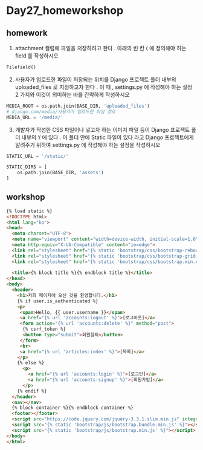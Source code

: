 # Day27_homeworkshop

## homework

1. attachment 컬럼에 파일을 저장하려고 한다 . 아래의 빈 칸 ( 에 정의해야 하는 field 를
   작성하시오

```python
Filefield()
```

2. 사용자가 업로드한 파일이 저장되는 위치를 Django 프로젝트 폴더 내부의
   uploaded_files 로 지정하고자 한다 . 이 때 , settings.py 에 작성해야 하는 설정 2 가지와
   이것이 의미하는 바를 간략하게 작성하시오

```python
MEDIA_ROOT = os.path.join(BASE_DIR, 'uploaded_files')
# django.com/media/사용자가 업로드한 파일 경로
MEDIA_URL = '/media/'
```

3. 개발자가 작성한 CSS 파일이나 넣고자 하는 이미지 파일 등이 Django 프로젝트 폴더
   내부의 ‘/ 에 있다 . 이 폴더 안에 Static 파일이 있다 라고 Django 프로젝트에게
   알려주기 위하여 settings.py 에 작성해야 하는 설정을 작성하시오

```python
STATIC_URL = '/static/'

STATIC_DIRS = [
    os.path.join(BASE_DIR, 'assets')
]
```

## workshop

```html
{% load static %}
<!DOCTYPE html>
<html lang="ko">
<head>
  <meta charset="UTF-8">
  <meta name="viewport" content="width=device-width, initial-scale=1.0">
  <meta http-equiv="X-UA-Compatible" content="ie=edge">
  <link rel="stylesheet" href="{% static 'bootstrap/css/bootstrap-reboot.min.css' %}">
  <link rel="stylesheet" href="{% static 'bootstrap/css/bootstrap-grid.min.css' %}">
  <link rel="stylesheet" href="{% static 'bootstrap/css/bootstrap.min.css' %}">
  
  <title>{% block title %}{% endblock title %}</title>
</head>
<body>
  <header>
    <h1>저희 페이지에 오신 것을 환영합니다.</h1>
    {% if user.is_authenticated %}
    <p>
     <span>Hello, {{ user.username }}</span>
     <a href="{% url 'accounts:logout' %}">[로그아웃]</a>
     <form action="{% url 'accounts:delete' %}" method="post">
      {% csrf_token %}
      <button type="submit">회원탈퇴</button>
     </form>
     <br>
     <a href="{% url 'articles:index' %}">[목록]</a>
    </p>
    {% else %}
      <p>
        <a href="{% url 'accounts:login' %}">[로그인]</a>
        <a href="{% url 'accounts:signup' %}">[회원가입]</a>
      </p>
    {% endif %}
  </header>
  <nav></nav>
  {% block container %}{% endblock container %}
  <footer></footer>
  <script src="https://code.jquery.com/jquery-3.3.1.slim.min.js" integrity="sha384-q8i/X+965DzO0rT7abK41JStQIAqVgRVzpbzo5smXKp4YfRvH+8abtTE1Pi6jizo" crossorigin="anonymous"></script>
  <script src="{% static 'bootstrap/js/bootstrap.bundle.min.js' %}"></script>
  <script src="{% static 'bootstrap/js/bootstrap.min.js' %}"></script>
</body>
</html>
```

